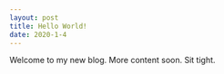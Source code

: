 ```yaml
---
layout: post
title: Hello World!
date: 2020-1-4
---
```


Welcome to my new blog. More content soon. Sit tight.
